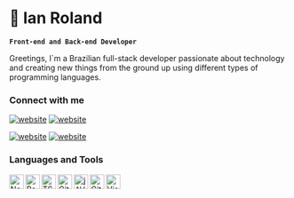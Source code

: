 # 🔴 Ian Roland

**`Front-end and Back-end Developer`**

Greetings, I`m a Brazilian full-stack developer passionate about technology 
and creating new things from the ground up using different types of programming languages.

### Connect with me

[![website](./img/linkedin-light.svg)](https://www.linkedin.com/in/ian-roland/#gh-light-mode-only)
[![website](./img/linkedin-dark.svg)](https://www.linkedin.com/in/ian-roland/#gh-dark-mode-only)
&nbsp;&nbsp;

[![website](./img/instagram-light.svg)](https://www.instagram.com/ianzeba/#gh-light-mode-only)
[![website](./img/instagram-dark.svg)](https://www.instagram.com/ianzeba/#gh-dark-mode-only)

### Languages and Tools

<img align="left" alt="NodeJS" width="26px" src="https://cdn.jsdelivr.net/gh/devicons/devicon@latest/icons/nodejs/nodejs-original.svg" />
<img align="left" alt="ReactJS" width="26px" src="https://cdn.jsdelivr.net/gh/devicons/devicon@latest/icons/react/react-original.svg" />
<img align="left" alt="TS" width="26px" src="https://cdn.jsdelivr.net/gh/devicons/devicon@latest/icons/typescript/typescript-original.svg" />
<img align="left" alt="Git" width="26px" src="https://cdn.jsdelivr.net/gh/devicons/devicon@latest/icons/git/git-original.svg" />
<img align="left" alt="jAVA" width="26px" src="https://cdn.jsdelivr.net/gh/devicons/devicon@latest/icons/java/java-plain.svg" />   
<img align="left" alt="Git" width="26px" src="https://cdn.jsdelivr.net/gh/devicons/devicon@latest/icons/figma/figma-original.svg" />
<img align="left" alt="Visual Studio Code" width="26px" src="https://cdn.jsdelivr.net/gh/devicons/devicon/icons/vscode/vscode-original.svg" style="padding-right:10px;" />



